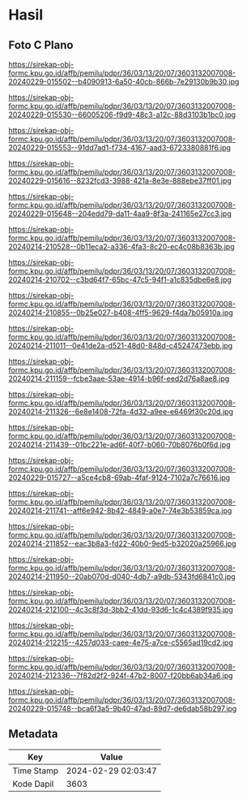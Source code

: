 # Hasil

## Foto C Plano

https://sirekap-obj-formc.kpu.go.id/affb/pemilu/pdpr/36/03/13/20/07/3603132007008-20240229-015502--b4090913-6a50-40cb-866b-7e29130b9b30.jpg

https://sirekap-obj-formc.kpu.go.id/affb/pemilu/pdpr/36/03/13/20/07/3603132007008-20240229-015530--66005206-f9d9-48c3-a12c-88d3103b1bc0.jpg

https://sirekap-obj-formc.kpu.go.id/affb/pemilu/pdpr/36/03/13/20/07/3603132007008-20240229-015553--91dd7ad1-f734-4167-aad3-6723380881f6.jpg

https://sirekap-obj-formc.kpu.go.id/affb/pemilu/pdpr/36/03/13/20/07/3603132007008-20240229-015616--8232fcd3-3988-421a-8e3e-888ebe37ff01.jpg

https://sirekap-obj-formc.kpu.go.id/affb/pemilu/pdpr/36/03/13/20/07/3603132007008-20240229-015648--204edd79-da11-4aa9-8f3a-241165e27cc3.jpg

https://sirekap-obj-formc.kpu.go.id/affb/pemilu/pdpr/36/03/13/20/07/3603132007008-20240214-210528--0b11eca2-a336-4fa3-8c20-ec4c08b8363b.jpg

https://sirekap-obj-formc.kpu.go.id/affb/pemilu/pdpr/36/03/13/20/07/3603132007008-20240214-210702--c3bd64f7-65bc-47c5-94f1-a1c835dbe6e8.jpg

https://sirekap-obj-formc.kpu.go.id/affb/pemilu/pdpr/36/03/13/20/07/3603132007008-20240214-210855--0b25e027-b408-4ff5-9629-f4da7b05910a.jpg

https://sirekap-obj-formc.kpu.go.id/affb/pemilu/pdpr/36/03/13/20/07/3603132007008-20240214-211011--0e41de2a-d521-48d0-848d-c45247473ebb.jpg

https://sirekap-obj-formc.kpu.go.id/affb/pemilu/pdpr/36/03/13/20/07/3603132007008-20240214-211159--fcbe3aae-53ae-4914-b96f-eed2d76a8ae8.jpg

https://sirekap-obj-formc.kpu.go.id/affb/pemilu/pdpr/36/03/13/20/07/3603132007008-20240214-211326--6e8e1408-72fa-4d32-a9ee-e6469f30c20d.jpg

https://sirekap-obj-formc.kpu.go.id/affb/pemilu/pdpr/36/03/13/20/07/3603132007008-20240214-211439--01bc221e-ad6f-40f7-b060-70b8076b0f6d.jpg

https://sirekap-obj-formc.kpu.go.id/affb/pemilu/pdpr/36/03/13/20/07/3603132007008-20240229-015727--a5ce4cb8-69ab-4faf-9124-7102a7c76616.jpg

https://sirekap-obj-formc.kpu.go.id/affb/pemilu/pdpr/36/03/13/20/07/3603132007008-20240214-211741--aff6e942-8b42-4849-a0e7-74e3b53859ca.jpg

https://sirekap-obj-formc.kpu.go.id/affb/pemilu/pdpr/36/03/13/20/07/3603132007008-20240214-211852--eac3b8a3-fd22-40b0-9ed5-b32020a25966.jpg

https://sirekap-obj-formc.kpu.go.id/affb/pemilu/pdpr/36/03/13/20/07/3603132007008-20240214-211950--20ab070d-d040-4db7-a9db-5343fd6841c0.jpg

https://sirekap-obj-formc.kpu.go.id/affb/pemilu/pdpr/36/03/13/20/07/3603132007008-20240214-212100--4c3c8f3d-3bb2-41dd-93d6-1c4c4389f935.jpg

https://sirekap-obj-formc.kpu.go.id/affb/pemilu/pdpr/36/03/13/20/07/3603132007008-20240214-212215--4257d033-caee-4e75-a7ce-c5565ad19cd2.jpg

https://sirekap-obj-formc.kpu.go.id/affb/pemilu/pdpr/36/03/13/20/07/3603132007008-20240214-212336--7f82d2f2-924f-47b2-8007-f20bb6ab34a6.jpg

https://sirekap-obj-formc.kpu.go.id/affb/pemilu/pdpr/36/03/13/20/07/3603132007008-20240229-015748--bca6f3a5-9b40-47ad-89d7-de6dab58b297.jpg


## Metadata

| Key        | Value               |
| ---------- | ------------------- |
| Time Stamp | 2024-02-29 02:03:47 |
| Kode Dapil | 3603                |



